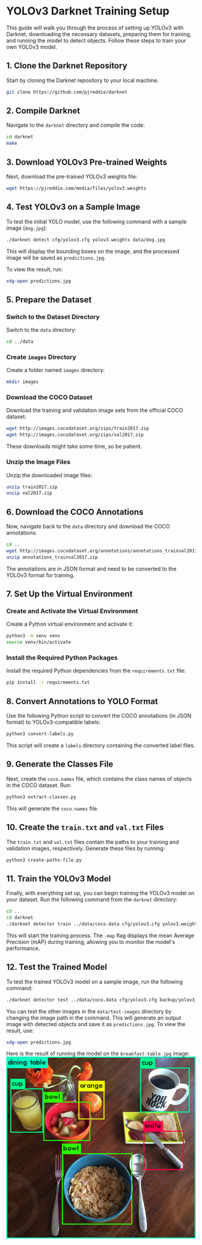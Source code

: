 # YOLOv3 Darknet Training Setup

This guide will walk you through the process of setting up YOLOv3 with Darknet, downloading the necessary datasets, preparing them for training, and running the model to detect objects. Follow these steps to train your own YOLOv3 model.

## 1. Clone the Darknet Repository

Start by cloning the Darknet repository to your local machine.

```bash
git clone https://github.com/pjreddie/darknet
```

## 2. Compile Darknet

Navigate to the `darknet` directory and compile the code:

```bash
cd darknet
make
```

## 3. Download YOLOv3 Pre-trained Weights

Next, download the pre-trained YOLOv3 weights file:

```bash
wget https://pjreddie.com/media/files/yolov3.weights
```

## 4. Test YOLOv3 on a Sample Image

To test the initial YOLO model, use the following command with a sample image (`dog.jpg`):

```bash
./darknet detect cfg/yolov3.cfg yolov3.weights data/dog.jpg
```

This will display the bounding boxes on the image, and the processed image will be saved as `predictions.jpg`.

To view the result, run:

```bash
xdg-open predictions.jpg
```

## 5. Prepare the Dataset

### Switch to the Dataset Directory

Switch to the `data` directory:

```bash
cd ../data
```

### Create `images` Directory

Create a folder named `images` directory:

```bash
mkdir images
```

### Download the COCO Dataset

Download the training and validation image sets from the official COCO dataset:

```bash
wget http://images.cocodataset.org/zips/train2017.zip
wget http://images.cocodataset.org/zips/val2017.zip
```

These downloads might take some time, so be patient.

### Unzip the Image Files

Unzip the downloaded image files:

```bash
unzip train2017.zip
unzip val2017.zip
```

## 6. Download the COCO Annotations

Now, navigate back to the `data` directory and download the COCO annotations:

```bash
cd ..
wget http://images.cocodataset.org/annotations/annotations_trainval2017.zip
unzip annotations_trainval2017.zip
```

The annotations are in JSON format and need to be converted to the YOLOv3 format for training.

## 7. Set Up the Virtual Environment

### Create and Activate the Virtual Environment

Create a Python virtual environment and activate it:

```bash
python3 -m venv venv
source venv/bin/activate
```

### Install the Required Python Packages

Install the required Python dependencies from the `requirements.txt` file:

```bash
pip install -r requirements.txt
```

## 8. Convert Annotations to YOLO Format

Use the following Python script to convert the COCO annotations (in JSON format) to YOLOv3-compatible labels:

```bash
python3 convert-labels.py
```

This script will create a `labels` directory containing the converted label files.

## 9. Generate the Classes File

Next, create the `coco.names` file, which contains the class names of objects in the COCO dataset. Run:

```bash
python3 extract-classes.py
```

This will generate the `coco.names` file.

## 10. Create the `train.txt` and `val.txt` Files

The `train.txt` and `val.txt` files contain the paths to your training and validation images, respectively. Generate these files by running:

```bash
python3 create-paths-file.py
```

## 11. Train the YOLOv3 Model

Finally, with everything set up, you can begin training the YOLOv3 model on your dataset. Run the following command from the `darknet` directory:

```bash
cd ..
cd darknet
./darknet detector train ../data/coco.data cfg/yolov3.cfg yolov3.weights -map
```

This will start the training process. The `-map` flag displays the mean Average Precision (mAP) during training, allowing you to monitor the model's performance.

## 12. Test the Trained Model

To test the trained YOLOv3 model on a sample image, run the following command:

```bash
./darknet detector test ../data/coco.data cfg/yolov3.cfg backup/yolov3_final.weights ../data/test-images/breakfast-table.jpg
```

You can test the other images in the `data/test-images` directory by changing the image path in the command.
This will generate an output image with detected objects and save it as `predictions.jpg`. To view the result, use:

```bash
xdg-open predictions.jpg
```

Here is the result of running the model on the `breakfast-table.jpg` image:
![Example Result](data/results/breakfast-table.jpg)

